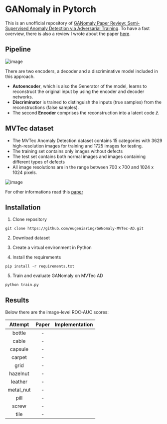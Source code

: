 # GANomaly in Pytorch

This is an unofficial repository of [GANomaly Paper Review: Semi-Supervised Anomaly Detection via Adversarial Training](https://arxiv.org/abs/1805.06725). To have a fast overview, there is also a review I wrote about the paper [here](https://medium.com/p/a6f7a64a265f).

## Pipeline 

![image](https://miro.medium.com/max/1400/1*kpZKFb8l-TIRC9SVB2ET_w.png)

 There are two encoders, a decoder and a discriminative model included in this approach.

* **Autoencoder**, which is also the Generator of the model, learns to reconstruct the original input by using the encoder and decoder networks.
* **Discriminator** is trained to distinguish the inputs (true samples) from the reconstructions (false samples).
* The second **Encoder** comprises the reconstruction into a latent code $\hat{z}$.

## MVTec dataset

* The MVTec Anomaly Detection dataset contains 15 categories with 3629 high-resolution images for training and 1725 images for testing. 
* The training set contains only images without defects 
* The test set contains both normal images and images containing different types of defects
* All image resolutions are in the range between 700 x 700 and 1024 x 1024 pixels.

![image](https://user-images.githubusercontent.com/61031596/175270521-a0829113-fa8b-493f-b28e-b8c0bf129d3b.png)

For other informations read this [paper](https://openaccess.thecvf.com/content_CVPR_2019/papers/Bergmann_MVTec_AD_--_A_Comprehensive_Real-World_Dataset_for_Unsupervised_Anomaly_CVPR_2019_paper.pdf)

## Installation

1. Clone repository

```
git clone https://github.com/eugeniaring/GANomaly-MVTec-AD.git
````

2. Download dataset

3. Create a virtual environment in Python

4. Install the requirements

```
pip install -r requirements.txt
````
5. Train and evaluate GANomaly on MVTec AD

```
python train.py
````

## Results 

Below there are the image-level ROC-AUC scores:

| Attempt | Paper    | Implementation    |
| :---:   | :---: | :---: |
| bottle | -   |    |
| cable | -   |    |
| capsule | -   |    |
| carpet | -   |    |
| grid | -   |    |
| hazelnut | -   |    |
| leather | -   |    |
| metal_nut | -   |    |
| pill | -   |    |
| screw | -   |    |
| tile | -   |    |



